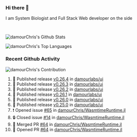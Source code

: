 ### Hi there 👋
I am System Biologist and Full Stack Web developer on the side



<br/>
  


<!-- GitHub Readme Github Stats - https://github.com/anuraghazra/github-readme-stats -->
![damourChris's Github Stats ](https://github-readme-stats.vercel.app/api?username=damourChris&show_icons=true&theme=transparent)

![damourChris's Top Languages](https://github-readme-stats.vercel.app/api/top-langs/?username=damourChris&layout=pie&theme=transparent)
<br/>


<h3> Recent Github Activity </h3>

<!-- Github Contribution Stats  - https://github.com/ashutosh00710/github-readme-activity-graph -->
![damourChris's Contribution](https://github-readme-activity-graph.vercel.app/graph/?username=damourChris&bg_color=1F222E&color=F8D866&line=F85D7F&point=FFFFFF&hide_border=true)
<!-- https://github.com/jamesgeorge007/github-activity-readme -->

<!--START_SECTION:activity-->
1. 🚀 Published release [v0.26.4](https://github.com/damourlabs/ui/releases/tag/v0.26.4) in [damourlabs/ui](https://github.com/damourlabs/ui)
2. 🚀 Published release [v0.26.3](https://github.com/damourlabs/ui/releases/tag/v0.26.3) in [damourlabs/ui](https://github.com/damourlabs/ui)
3. 🚀 Published release [v0.26.2](https://github.com/damourlabs/ui/releases/tag/v0.26.2) in [damourlabs/ui](https://github.com/damourlabs/ui)
4. 🚀 Published release [v0.26.1](https://github.com/damourlabs/ui/releases/tag/v0.26.1) in [damourlabs/ui](https://github.com/damourlabs/ui)
5. 🚀 Published release [v0.26.0](https://github.com/damourlabs/ui/releases/tag/v0.26.0) in [damourlabs/ui](https://github.com/damourlabs/ui)
6. 🚀 Published release [v0.25.0](https://github.com/damourlabs/ui/releases/tag/v0.25.0) in [damourlabs/ui](https://github.com/damourlabs/ui)
7. ❗ Opened issue [#65](https://github.com/damourChris/WasmtimeRuntime.jl/issues/65) in [damourChris/WasmtimeRuntime.jl](https://github.com/damourChris/WasmtimeRuntime.jl)
8. 🔒 Closed issue [#14](https://github.com/damourChris/WasmtimeRuntime.jl/issues/14) in [damourChris/WasmtimeRuntime.jl](https://github.com/damourChris/WasmtimeRuntime.jl)
9. 🎉 Merged PR [#64](https://github.com/damourChris/WasmtimeRuntime.jl/pull/64) in [damourChris/WasmtimeRuntime.jl](https://github.com/damourChris/WasmtimeRuntime.jl)
10. 💪 Opened PR [#64](https://github.com/damourChris/WasmtimeRuntime.jl/pull/64) in [damourChris/WasmtimeRuntime.jl](https://github.com/damourChris/WasmtimeRuntime.jl)
<!--END_SECTION:activity-->


